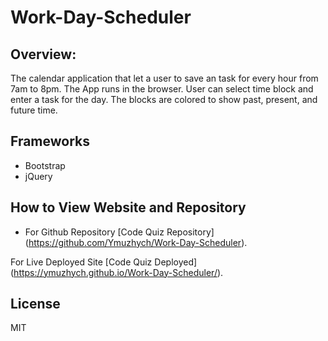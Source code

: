 # Work-Day-Scheduler
## Overview:
The calendar application that let a user to save an task for every hour from 7am to 8pm. The App runs in the browser. User can select time block and enter a task for the day. The blocks are colored to show past, present, and future time.

## Frameworks 
* Bootstrap 
* jQuery 

## How to View Website and Repository
* For Github Repository [Code Quiz Repository] (https://github.com/Ymuzhych/Work-Day-Scheduler).

For Live Deployed Site [Code Quiz Deployed] (https://ymuzhych.github.io/Work-Day-Scheduler/).
## License
MIT